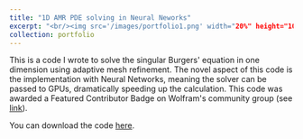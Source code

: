 ```yaml
---
title: "1D AMR PDE solving in Neural Neworks"
excerpt: "<br/><img src='/images/portfolio1.png' width="20%" height="10%">"
collection: portfolio
---
```


This is a code I wrote to solve the singular Burgers' equation in one dimension using adaptive mesh refinement. The novel aspect of this code is the implementation with Neural Networks, meaning the solver can be passed to GPUs, dramatically speeding up the calculation. This code was awarded a Featured Contributor Badge on Wolfram's community group (see [link](https://community.wolfram.com/groups/-/m/t/2852243)).

You can download the code [here](https://giannitallarita.github.io/files/AMRNeural.nb).
